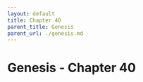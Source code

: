 ```yaml
---
layout: default
title: Chapter 40
parent_title: Genesis
parent_url: ./genesis.md
---
```


# Genesis - Chapter 40
